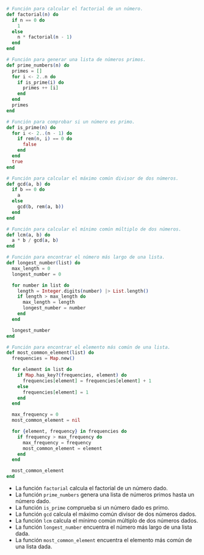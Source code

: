 ```elixir
# Función para calcular el factorial de un número.
def factorial(n) do
  if n == 0 do
    1
  else
    n * factorial(n - 1)
  end
end

# Función para generar una lista de números primos.
def prime_numbers(n) do
  primes = []
  for i <- 2..n do
    if is_prime(i) do
      primes ++ [i]
    end
  end
  primes
end

# Función para comprobar si un número es primo.
def is_prime(n) do
  for i <- 2..(n - 1) do
    if rem(n, i) == 0 do
      false
    end
  end
  true
end

# Función para calcular el máximo común divisor de dos números.
def gcd(a, b) do
  if b == 0 do
    a
  else
    gcd(b, rem(a, b))
  end
end

# Función para calcular el mínimo común múltiplo de dos números.
def lcm(a, b) do
  a * b / gcd(a, b)
end

# Función para encontrar el número más largo de una lista.
def longest_number(list) do
  max_length = 0
  longest_number = 0

  for number in list do
    length = Integer.digits(number) |> List.length()
    if length > max_length do
      max_length = length
      longest_number = number
    end
  end

  longest_number
end

# Función para encontrar el elemento más común de una lista.
def most_common_element(list) do
  frequencies = Map.new()

  for element in list do
    if Map.has_key?(frequencies, element) do
      frequencies[element] = frequencies[element] + 1
    else
      frequencies[element] = 1
    end
  end

  max_frequency = 0
  most_common_element = nil

  for {element, frequency} in frequencies do
    if frequency > max_frequency do
      max_frequency = frequency
      most_common_element = element
    end
  end

  most_common_element
end
```

* La función `factorial` calcula el factorial de un número dado.
* La función `prime_numbers` genera una lista de números primos hasta un número dado.
* La función `is_prime` comprueba si un número dado es primo.
* La función `gcd` calcula el máximo común divisor de dos números dados.
* La función `lcm` calcula el mínimo común múltiplo de dos números dados.
* La función `longest_number` encuentra el número más largo de una lista dada.
* La función `most_common_element` encuentra el elemento más común de una lista dada.